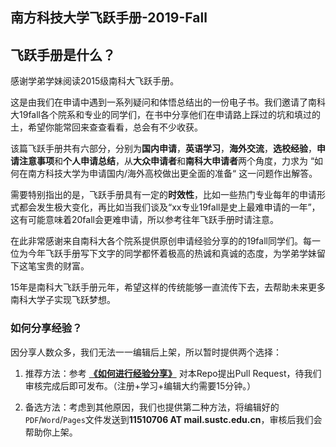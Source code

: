 ## 南方科技大学飞跃手册-2019-Fall

## 飞跃手册是什么？

感谢学弟学妹阅读2015级南科大飞跃手册。

这是由我们在申请中遇到一系列疑问和体悟总结出的一份电子书。我们邀请了南科大19fall各个院系和专业的同学们，在书中分享他们在申请路上踩过的坑和填过的土，希望你能常回来查查看看，总会有不少收获。

该篇飞跃手册共有六部分，分别为**国内申请**，**英语学习**，**海外交流**，**选校经验**，**申请注意事项**和**个人申请总结**，从**大众申请者**和**南科大申请者**两个角度，力求为 “如何在南方科技大学为申请国内/海外高校做出更全面的准备“ 这一问题作出解答。

需要特别指出的是，飞跃手册具有一定的**时效性**，比如一些热门专业每年的申请形式都会发生极大变化，再比如当我们谈及“xx专业19fall是史上最难申请的一年”，这有可能意味着20fall会更难申请，所以参考往年飞跃手册时请注意。

在此非常感谢来自南科大各个院系提供原创申请经验分享的的19fall同学们。每一位为今年飞跃手册写下文字的同学都怀着极高的热诚和真诚的态度，为学弟学妹留下这笔宝贵的财富。

15年是南科大飞跃手册元年，希望这样的传统能够一直流传下去，去帮助未来更多南科大学子实现飞跃梦想。

### 如何分享经验？

因分享人数众多，我们无法一一编辑后上架，所以暂时提供两个选择：

1. 推荐方法：参考 **[《如何进行经验分享》](https://github.com/SUSTech-Application/SUSTech-Application-Wiki/blob/master/如何进行经验分享.md)** 对本Repo提出Pull Request，待我们审核完成后即可发布。（注册+学习+编辑大约需要15分钟。）

2. 备选方法：考虑到其他原因，我们也提供第二种方法，将编辑好的`PDF`/`Word`/`Pages`文件发送到**11510706 AT mail.sustc.edu.cn**，审核后我们会帮助你上架。
